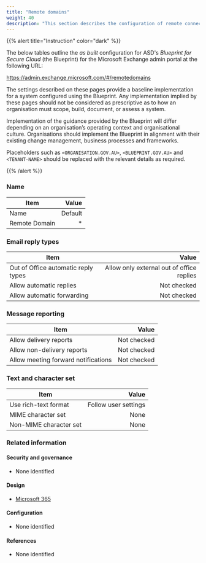 ```yaml
---
title: "Remote domains"
weight: 40
description: "This section describes the configuration of remote connectors within Exchange Online associated with systems built according to guidance in ASD's Blueprint for Secure Cloud."
---
```


{{% alert title="Instruction" color="dark" %}}

The below tables outline the _as built_ configuration for ASD's _Blueprint for Secure Cloud_ (the Blueprint) for the Microsoft Exchange admin portal at the following URL:

<https://admin.exchange.microsoft.com/#/remotedomains>

The settings described on these pages provide a baseline implementation for a system configured using the Blueprint. Any implementation implied by these pages should not be considered as prescriptive as to how an organisation must scope, build, document, or assess a system.

Implementation of the guidance provided by the Blueprint will differ depending on an organisation’s operating context and organisational culture. Organisations should implement the Blueprint in alignment with their existing change management, business processes and frameworks.

Placeholders such as `<ORGANISATION.GOV.AU>`, `<BLUEPRINT.GOV.AU>` and `<TENANT-NAME>` should be replaced with the relevant details as required.

{{% /alert %}}

### Name

| Item          |   Value |
| ------------- | ------: |
| Name          | Default |
| Remote Domain |      \* |

### Email reply types

| Item                                |                                     Value |
| ----------------------------------- | ----------------------------------------: |
| Out of Office automatic reply types | Allow only external out of office replies |
| Allow automatic replies             |                               Not checked |
| Allow automatic forwarding          |                               Not checked |

### Message reporting

| Item                                |       Value |
| ----------------------------------- | ----------: |
| Allow delivery reports              | Not checked |
| Allow non-delivery reports          | Not checked |
| Allow meeting forward notifications | Not checked |

### Text and character set

| Item                   |                Value |
| ---------------------- | -------------------: |
| Use rich-text format   | Follow user settings |
| MIME character set     |                 None |
| Non-MIME character set |                 None |

### Related information

#### Security and governance

- None identified

#### Design

- [Microsoft 365](/design/shared-services/microsoft-365)

#### Configuration

- None identified

#### References

- None identified
